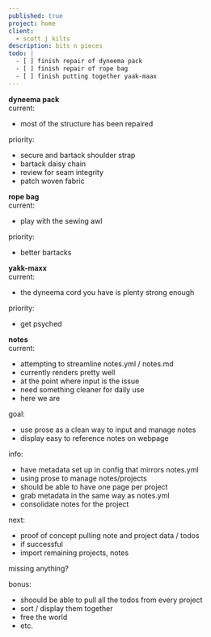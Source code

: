 ```yaml
---
published: true
project: home
client:
  - scott j kilts
description: bits n pieces
todo: |
  - [ ] finish repair of dyneema pack
  - [ ] finish repair of rope bag
  - [ ] finish putting together yaak-maax
---
```

**dyneema pack**  
current: 
  - most of the structure has been repaired   
    
priority:  
  - secure and bartack shoulder strap
  - bartack daisy chain
  - review for seam integrity
  - patch woven fabric  
          
**rope bag**  
current: 
  - play with the sewing awl  
    
priority:  
  - better bartacks  
          
**yakk-maxx**  
current: 
  - the dyneema cord you have is plenty strong enough  
    
priority:
  - get psyched  
          
**notes**  
current:
  - attempting to streamline notes.yml / notes.md  
  - currently renders pretty well  
  - at the point where input is the issue  
  - need something cleaner for daily use  
  - here we are    
    
goal:
  - use prose as a clean way to input and manage notes
  - display easy to reference notes on webpage   
    
info:
  - have metadata set up in config that mirrors notes.yml
  - using prose to manage notes/projects
  - should be able to have one page per project
  - grab metadata in the same way as notes.yml
  - consolidate notes for the project  
    
next:
  - proof of concept pulling note and project data / todos
  - if successful
  - import remaining projects, notes  
    
missing anything?  
    
bonus:
  - shoould be able to pull all the todos from every project 
  - sort / display them together
  - free the world
  - etc.  
